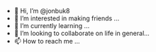 - 👋 Hi, I’m @jonbuk8
- 👀 I’m interested in making friends ...
- 🌱 I’m currently learning ...
- 💞️ I’m looking to collaborate on life in general...
- 📫 How to reach me ...

<!---
jonbuk8/jonbuk8 is a ✨ special ✨ repository because its `README.md` (this file) appears on your GitHub profile.
You can click the Preview link to take a look at your changes.
--->

